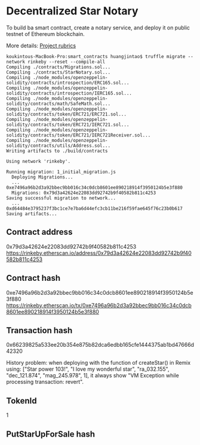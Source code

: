 # Decentralized Star Notary

To build ba smart contract, create a notary service, and deploy it on public testnet of Ethereum blockchain.

More details: [Project rubrics](https://review.udacity.com/#!/rubrics/2297/view "Title")

```
koukintous-MacBook-Pro:smart_contracts huangjintao$ truffle migrate --network rinkeby --reset --compile-all
Compiling ./contracts/Migrations.sol...
Compiling ./contracts/StarNotary.sol...
Compiling ./node_modules/openzeppelin-solidity/contracts/introspection/ERC165.sol...
Compiling ./node_modules/openzeppelin-solidity/contracts/introspection/IERC165.sol...
Compiling ./node_modules/openzeppelin-solidity/contracts/math/SafeMath.sol...
Compiling ./node_modules/openzeppelin-solidity/contracts/token/ERC721/ERC721.sol...
Compiling ./node_modules/openzeppelin-solidity/contracts/token/ERC721/IERC721.sol...
Compiling ./node_modules/openzeppelin-solidity/contracts/token/ERC721/IERC721Receiver.sol...
Compiling ./node_modules/openzeppelin-solidity/contracts/utils/Address.sol...
Writing artifacts to ./build/contracts

Using network 'rinkeby'.

Running migration: 1_initial_migration.js
  Deploying Migrations...
  ... 0xe7496a96b2d3a92bbec9bb016c34c0dcb8601ee890218914f3950124b5e3f880
  Migrations: 0x79d3a42624e22083dd92742b9f40582b811c4253
Saving successful migration to network...
  ... 0xd64484e3795237f3bc1ce7e7ba6d44efc3cb11be216f59fae645f76c23b0b617
Saving artifacts...
```
## Contract address
0x79d3a42624e22083dd92742b9f40582b811c4253
https://rinkeby.etherscan.io/address/0x79d3a42624e22083dd92742b9f40582b811c4253

## Contract hash
0xe7496a96b2d3a92bbec9bb016c34c0dcb8601ee890218914f3950124b5e3f880
https://rinkeby.etherscan.io/tx/0xe7496a96b2d3a92bbec9bb016c34c0dcb8601ee890218914f3950124b5e3f880

## Transaction hash
0x66239825a533ee20b354e875b82dca6edbb165cfe1444375ab1bd47666d42320

History problem: 
when deploying with the function of createStar() in Remix using:
["Star power 103!", "I love my wonderful star", "ra_032.155", "dec_121.874", "mag_245.978", 1],
it always show "VM Exception while processing transaction: revert".

## TokenId
1

## PutStarUpForSale hash
